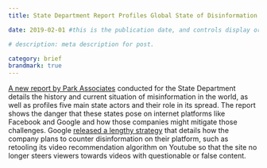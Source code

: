 ```yaml
---
title: State Department Report Profiles Global State of Disinformation While Google Releases a Strategy for Their Platforms

date: 2019-02-01 #this is the publication date, and controls display order.

# description: meta description for post.

category: brief
brandmark: true
---
```


[A new report by Park Associates][link] conducted for the State Department details the history and current situation of misinformation in the world, as well as profiles five main state actors and their role in its spread. The report shows the danger that these states pose on internet platforms like Facebook and Google and how those companies might mitigate those challenges. Google [released a lengthy strategy][link2] that details how the company plans to counter disinformation on their platform, such as retooling its video recommendation algorithm on Youtube so that the site no longer steers viewers towards videos with questionable or false content.

[link]: https://www.state.gov/documents/organization/290985.pdf
[link2]: https://storage.googleapis.com/gweb-uniblog-publish-prod/documents/HowGoogleFightsDisinformation.pdf
